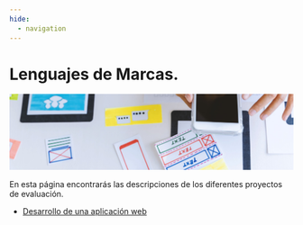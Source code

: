 ```yaml
---
hide:
  - navigation
---
```


# Lenguajes de Marcas.
![](assets/referencias.jpg)


En esta página encontrarás las descripciones de los diferentes proyectos de evaluación.

* [Desarrollo de una aplicación web](proyecto1.md)

